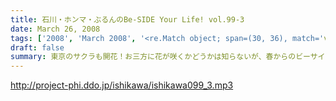 ```yaml
---
title: 石川・ホンマ・ぶるんのBe-SIDE Your Life! vol.99-3
date: March 26, 2008
tags: ['2008', 'March 2008', '<re.Match object; span=(30, 36), match='vol.99'>']
draft: false
summary: 東京のサクラも開花！お三方に花が咲くかどうかは知らないが、春からのビーサイもよろしくお願いします。あっ！！・・・向かいのビルの踊り場で喫煙している人々が、スタジオを怪訝な表情で見ている・・・NAMAE
---
```


http://project-phi.ddo.jp/ishikawa/ishikawa099_3.mp3
